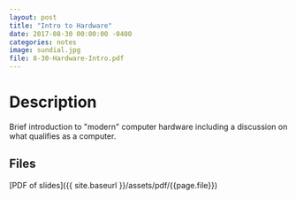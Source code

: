 ```yaml
---
layout: post
title: "Intro to Hardware"
date: 2017-08-30 00:00:00 -0400
categories: notes
image: sundial.jpg
file: 8-30-Hardware-Intro.pdf
---
```


# Description

Brief introduction to "modern" computer hardware including a discussion on what qualifies as a computer.

## Files

[PDF of slides]({{ site.baseurl }}/assets/pdf/{{page.file}})
